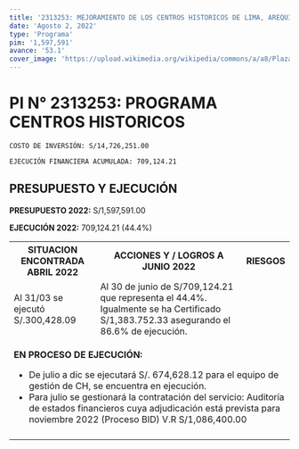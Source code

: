 ```yaml
---
title: '2313253: MEJORAMIENTO DE LOS CENTROS HISTORICOS DE LIMA, AREQUIPA, TRUJILLO Y AYACUCHO'
date: 'Agosto 2, 2022'
type: 'Programa'
pim: '1,597,591'
avance: '53.1'
cover_image: 'https://upload.wikimedia.org/wikipedia/commons/a/a8/Plaza_de_Armas%2C_Lima.jpg'
---
```

# PI N° 2313253: PROGRAMA CENTROS HISTORICOS 

`COSTO DE INVERSIÓN: S/14,726,251.00`

`EJECUCIÓN FINANCIERA ACUMULADA: 709,124.21`

## PRESUPUESTO Y EJECUCIÓN

**PRESUPUESTO 2022:** S/1,597,591.00

**EJECUCIÓN 2022:** 709,124.21 (44.4%)

<table>

<tr>
<th>SITUACION ENCONTRADA ABRIL 2022
</th>
<th>ACCIONES Y / LOGROS A JUNIO 2022</th>
<th>RIESGOS</th>
</tr>

<tr>
<td>Al 31/03 se ejecutó S/.300,428.09 </td>
<td>Al 30 de junio de S/709,124.21 que representa el 44.4%. Igualmente se ha Certificado S/1,383.752.33 asegurando el 86.6% de ejecución.</td>
<td></td>
</tr>

<tr>
<td colspan="3">

**EN PROCESO DE EJECUCIÓN:**

* De julio a dic se ejecutará S/. 674,628.12 para el equipo de gestión de CH, se encuentra en ejecución.
* Para julio se gestionará la contratación del servicio: Auditoría de estados financieros cuya adjudicación está prevista para noviembre 2022 (Proceso BID) V.R S/1,086,400.00
</td>
</tr>

<tr>
<td></td>
<td></td>
<td></td>
</tr>

</table>
